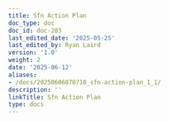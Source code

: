 ```yaml
---
title: Sfn Action Plan
doc_type: doc
doc_id: doc-283
last_edited_date: '2025-05-25'
last_edited_by: Ryan Laird
version: '1.0'
weight: 2
date: '2025-06-12'
aliases:
- /docs/20250606070710_sfn-action-plan_1_1/
description: ''
linkTitle: Sfn Action Plan
type: docs
---
```


